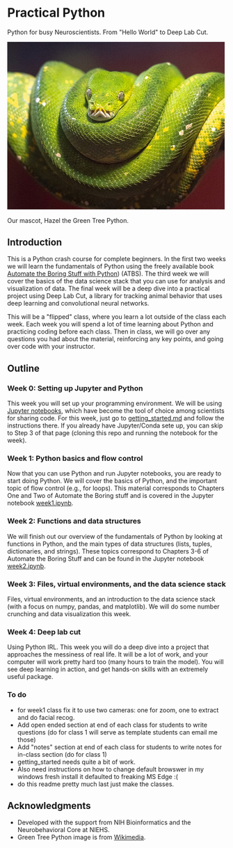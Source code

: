 # Practical Python
Python for busy Neuroscientists. From "Hello World" to Deep Lab Cut.

<img width = "500" src="./images/hazel.png">

Our mascot, Hazel the Green Tree Python.
## Introduction
This is a Python crash course for complete beginners. In the first two weeks we will learn the fundamentals of Python using the freely available book [Automate the Boring Stuff with Python](https://automatetheboringstuff.com/2e/)) (ATBS). The third week we will cover the basics of the data science stack that you can use for analysis and visualization of data. The final week will be a deep dive into a practical project using Deep Lab Cut, a library for tracking animal behavior that uses deep learning and convolutional neural networks.

This will be a "flipped" class, where you learn a lot outside of the class each week. Each week you will spend a lot of time learning about Python and practicing coding before each class. Then in class, we will go over any questions you had about the material, reinforcing any key points, and going over code with your instructor.

## Outline
### Week 0: Setting up Jupyter and Python
This week you will set up your programming environment. We will be using [Jupyter notebooks](https://www.nature.com/articles/d41586-018-07196-1), which have become the tool of choice among scientists for sharing code. For this week, just go to [getting_started.md](getting_started.md) and follow the instructions there. If you already have Jupyter/Conda sete up, you can skip to Step 3 of that page (cloning this repo and running the notebook for the week).

### Week 1: Python basics and flow control
Now that you can use Python and run Jupyter notebooks, you are ready to start doing Python. We will cover the basics of Python, and the important topic of flow control (e.g., for loops). This material corresponds to Chapters One and Two of Automate the Boring stuff and is covered in the Jupyter notebook [week1.ipynb](week1.ipynb).

### Week 2: Functions and data structures
We will finish out our overview of the fundamentals of Python by looking at functions in Python, and the main types of data structures (lists, tuples, dictionaries, and strings). These topics correspond to Chapters 3-6 of Automate the Boring Stuff and can be found in the Jupyter notebook [week2.ipynb](week2.ipynb).

### Week 3: Files, virtual environments, and the data science stack
Files, virtual environments, and an introduction to the data science stack (with a focus on numpy, pandas, and matplotlib). We will do some number crunching and data visualization this week.

### Week 4: Deep lab cut
Using Python IRL. This week you will do a deep dive into a project that approaches the messiness of real life. It will be a lot of work, and your computer will work pretty hard too (many hours to train the model). You will see deep learning in action, and get hands-on skills with an extremely useful package.

### To do
- for week1 class fix it to use two cameras: one for zoom, one to extract and do facial recog.
- Add open ended section at end of each class for students to write questions  (do for class 1 will serve as template students can email me those)
- Add "notes" section at end of each class for students to write notes for in-class section (do for class 1)
- getting_started needs quite a bit of work.
- Also need instructions on how to change default browswer in my windows fresh install it defaulted to freaking MS Edge :(
- do this readme pretty much last just make the classes.

## Acknowledgments
- Developed with the support from NIH Bioinformatics and the Neurobehavioral Core at NIEHS.
- Green Tree Python image is from [Wikimedia](https://commons.wikimedia.org/wiki/File:A_Green_Tree_Python.jpg).
